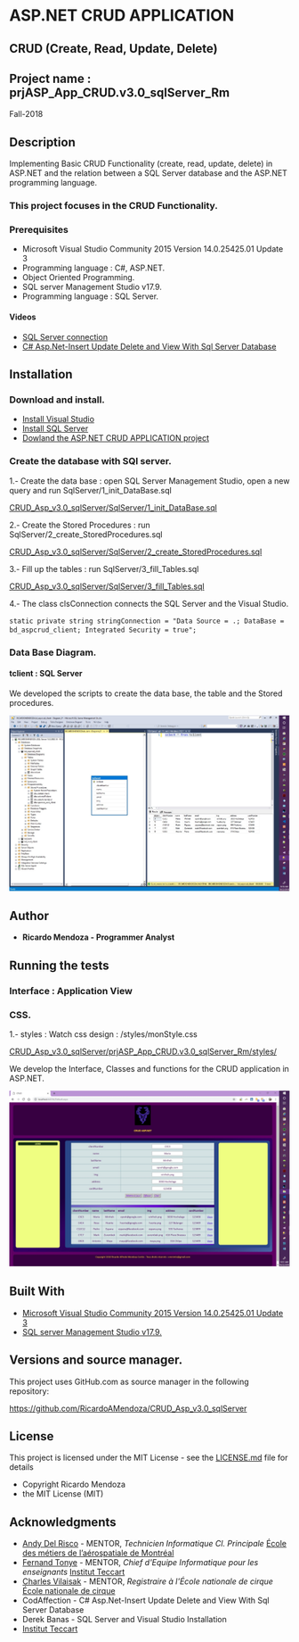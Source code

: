 # ASP.NET CRUD APPLICATION

## CRUD (Create, Read, Update, Delete)

## Project name : prjASP_App_CRUD.v3.0_sqlServer_Rm

Fall-2018


## Description

Implementing Basic CRUD Functionality (create, read, update, delete) in ASP.NET and the relation between a SQL Server database and the ASP.NET programming language.


### This project focuses in the CRUD Functionality.


### Prerequisites

 * Microsoft Visual Studio Community 2015 Version 14.0.25425.01 Update 3
 * Programming language : C#, ASP.NET.
 * Object Oriented Programming.
 * SQL server Management Studio v17.9.
 * Programming language : SQL Server.

 
 #### Videos
 
 * [SQL Server connection](https://www.youtube.com/watch?v=OdDkFPO_nto)
 * [C# Asp.Net-Insert Update Delete and View With Sql Server Database](https://www.youtube.com/watch?v=CtDE9gTwmyo)


## Installation

### Download and install. 

 * [Install Visual Studio](https://visualstudio.microsoft.com/)
 * [Install SQL Server](https://www.microsoft.com/en-ca/sql-server/sql-server-downloads)
 * [Dowland the ASP.NET CRUD APPLICATION project](https://github.com/RicardoAMendoza/CRUD_Asp_v3.0_sqlServer)
 

### Create the database with SQl server. 

1.- Create the data base : open SQL Server Management Studio, open a new query and run SqlServer/1_init_DataBase.sql

[CRUD_Asp_v3.0_sqlServer/SqlServer/1_init_DataBase.sql](https://github.com/RicardoAMendoza/CRUD_Asp_v3.0_sqlServer/blob/master/SqlServer/1_init_DataBase.sql)

2.- Create the Stored Procedures : run SqlServer/2_create_StoredProcedures.sql

[CRUD_Asp_v3.0_sqlServer/SqlServer/2_create_StoredProcedures.sql](https://github.com/RicardoAMendoza/CRUD_Asp_v3.0_sqlServer/blob/master/SqlServer/2_create_StoredProcedures.sql)

3.- Fill up the tables : run SqlServer/3_fill_Tables.sql

[CRUD_Asp_v3.0_sqlServer/SqlServer/3_fill_Tables.sql](https://github.com/RicardoAMendoza/CRUD_Asp_v3.0_sqlServer/blob/master/SqlServer/3_fill_Tables.sql)

4.- The class clsConnection connects the SQL Server and the Visual Studio.

```
static private string stringConnection = "Data Source = .; DataBase = bd_aspcrud_client; Integrated Security = true";
```


### Data Base Diagram.

#### tclient : SQL Server

We developed the scripts to create the data base, the table and the Stored procedures.

![tclient in SQL Server](/img/database.jpg "tclient")


## Author

* **Ricardo Mendoza -  Programmer Analyst**

## Running the tests
 
### Interface : Application View

### CSS. 

1.- styles : Watch css design : /styles/monStyle.css

[CRUD_Asp_v3.0_sqlServer/prjASP_App_CRUD.v3.0_sqlServer_Rm/styles/](https://github.com/RicardoAMendoza/CRUD_Asp_v3.0_sqlServer/blob/master/prjASP_App_CRUD.v3.0_sqlServer_Rm/styles/monStyle.css)


We develop the Interface, Classes and functions for the CRUD application in ASP.NET.

![Interface](/img/interface.jpg "View")


## Built With

* [Microsoft Visual Studio Community 2015 Version 14.0.25425.01 Update 3](https://visualstudio.microsoft.com/)
* [SQL server Management Studio v17.9.](https://www.microsoft.com/en-ca/sql-server/sql-server-downloads)


## Versions and source manager. 

This project uses GitHub.com as source manager in the following repository:

https://github.com/RicardoAMendoza/CRUD_Asp_v3.0_sqlServer


## License

This project is licensed under the MIT License - see the [LICENSE.md](LICENSE.md) file for details

- Copyright Ricardo Mendoza
- the MIT License (MIT)

## Acknowledgments

* [Andy Del Risco](https://www.linkedin.com/in/andydelriscomanzanares/) - MENTOR, *Technicien Informatique Cl. Principale* [École des métiers de l’aérospatiale de Montréal](http://ecole-metiers-aerospatiale.csdm.ca/)
* [Fernand Tonye](https://www.linkedin.com/in/fernand-tonye-6a46532b/) - MENTOR, *Chief d'Equipe Informatique pour les enseignants* [Institut Teccart](http://www.teccart.qc.ca/)
* [Charles Vilaisak](https://www.linkedin.com/in/cvilaisak/) - MENTOR, *Registraire à l'École nationale de cirque* [École nationale de cirque](https://www.linkedin.com/school/-cole-nationale-de-cirque/)
* CodAffection - C# Asp.Net-Insert Update Delete and View With Sql Server Database
* Derek Banas - SQL Server and Visual Studio Installation
* [Institut Teccart](http://www.teccart.qc.ca/)


